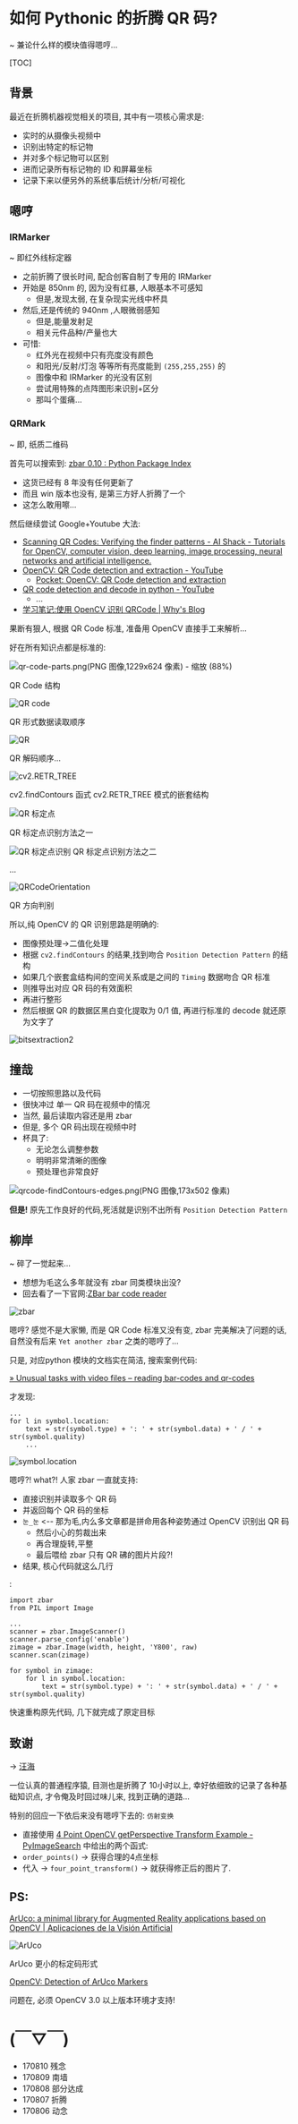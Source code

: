 # 如何 Pythonic 的折腾 QR 码?
~ 兼论什么样的模块值得嗯哼...

[TOC]

## 背景
最近在折腾机器视觉相关的项目, 其中有一项核心需求是:

- 实时的从摄像头视频中
- 识别出特定的标记物
- 并对多个标记物可以区别
- 进而记录所有标记物的 ID 和屏幕坐标
- 记录下来以便另外的系统事后统计/分析/可视化

## 嗯哼

### IRMarker
~ 即红外线标定器

- 之前折腾了很长时间, 配合创客自制了专用的 IRMarker
- 开始是 850nm 的, 因为没有红暴, 人眼基本不可感知
    + 但是,发现太弱, 在复杂现实光线中杯具
- 然后,还是传统的 940nm ,人眼微弱感知
    + 但是,能量发射足
    + 相关元件品种/产量也大
- 可惜:
    + 红外光在视频中只有亮度没有颜色
    + 和阳光/反射/灯泡 等等所有亮度能到 `(255,255,255)` 的
    + 图像中和 IRMarker 的光没有区别
    + 尝试用特殊的点阵图形来识别+区分
    + 那叫个蛋痛...

### QRMark
~ 即, 纸质二维码

首先可以搜索到: [zbar 0.10 : Python Package Index](https://pypi.python.org/pypi/zbar/)

- 这货已经有 8 年没有任何更新了
- 而且 win 版本也没有, 是第三方好人折腾了一个
- 这怎么敢用嚓...

然后继续尝试 Google+Youtube 大法:

- [Scanning QR Codes: Verifying the finder patterns - AI Shack - Tutorials for OpenCV, computer vision, deep learning, image processing, neural networks and artificial intelligence.](http://zqdevres.qiniucdn.com/data/20170808172611/index.html)
- [OpenCV: QR Code detection and extraction \- YouTube](https://www.youtube.com/watch?v=NxHdIdNXIO4)
    + [Pocket: OpenCV: QR Code detection and extraction](http://zqdevres.qiniucdn.com/data/20170807165718/index.html)
- [QR code detection and decode in python \- YouTube](https://www.youtube.com/watch?v=c8EhR8AYsoM)
    + ...
- [学习笔记:使用 OpenCV 识别 QRCode \| Why's Blog](https://blog.callmewhy.com/2016/04/23/opencv-find-qrcode-position/)

果断有狠人, 根据 QR Code 标准, 准备用 OpenCV 直接手工来解析...

好在所有知识点都是标准的:


![qr-code-parts.png(PNG 图像,1229x624 像素) - 缩放 (88%)](http://openmindclub.qiniucdn.com/res/usee/snap/qr-code-parts.png?imageView2/2/w/420)

QR Code 结构

![QR code](http://zqdevres.qiniucdn.com/data/20170807161848/8fe49b7a7cfcbe20f134a592dcc5ca20_b.png)

QR 形式数据读取顺序

![QR](http://zqdevres.qiniucdn.com/data/20170807161848/aae80a14bb8286db81fbb87f921da65a_b.png)

QR 解码顺序...


![cv2.RETR_TREE](http://zqdevres.qiniucdn.com/data/20170807165536/61d238c7jw1f35n5f1l1qj218g0xcaei.jpg?imageView2/2/w/360)

cv2.findContours 函式 cv2.RETR_TREE 模式的嵌套结构


![QR 标定点](http://zqdevres.qiniucdn.com/data/20170807165536/61d238c7gw1f36lht551bj214l0l3jto.jpg?imageView2/2/w/360)

QR 标定点识别方法之一



![QR 标定点识别](http://zqdevres.qiniucdn.com/data/20170808172634/qr-finder-pattern.jpg)
QR 标定点识别方法之二

...

![QRCodeOrientation](http://paginas.fe.up.pt/~ee09082/images/QRCodeOrientation.png)

QR 方向判别



所以,纯 OpenCV 的 QR 识别思路是明确的:

- 图像预处理->二值化处理
- 根据 `cv2.findContours` 的结果,找到吻合 `Position Detection Pattern` 的结构
- 如果几个嵌套盒结构间的空间关系或是之间的 `Timing` 数据吻合 QR 标准
- 则推导出对应 QR 码的有效面积
- 再进行整形
- 然后根据 QR 的数据区黑白变化提取为 0/1 值, 再进行标准的 decode 就还原为文字了

![bitsextraction2](http://zqdevres.qiniucdn.com/data/20170809232225/bitsextraction2.png)


## 撞哉

- 一切按照思路以及代码
- 很快冲过 单一 QR 码在视频中的情况
- 当然, 最后读取内容还是用 zbar
- 但是, 多个 QR 码出现在视频中时
- 杯具了:
    + 无论怎么调整参数
    + 明明非常清晰的图像
    + 预处理也非常良好

![qrcode-findContours-edges.png(PNG 图像,173x502 像素)](http://openmindclub.qiniucdn.com/res/usee/snap/qrcode-findContours-edges.png?imageView2/2/w/360)

**但是!** 原先工作良好的代码,死活就是识别不出所有 `Position Detection Pattern` 

## 柳岸
~ 碎了一觉起来...

- 想想为毛这么多年就没有 zbar 同类模块出没?
- 回去看了一下官网:[ZBar bar code reader](http://zbar.sourceforge.net/)

![zbar](http://zbar.sourceforge.net/img/zbar.200.png)

嗯哼? 感觉不是大家懒, 而是 QR Code 标准又没有变, zbar 完美解决了问题的话, 
自然没有后来 `Yet another zbar` 之类的嗯哼了...

只是, 对应python 模块的文档实在简洁, 搜索案例代码:

[» Unusual tasks with video files – reading bar\-codes and qr\-codes](http://kurokesu.com/main/2016/08/22/unusual-tasks-with-video-files-reading-bar-codes-and-qr-codes/)

才发现:

    ...
    for l in symbol.location:
        text = str(symbol.type) + ': ' + str(symbol.data) + ' / ' + str(symbol.quality)
        ...

![symbol.location](http://kurokesu.com/main/wp-content/uploads/2016/08/out-1.gif)

嗯哼?! what?! 人家 zbar 一直就支持:

- 直接识别并读取多个 QR 码
- 并返回每个 QR 码的坐标
- `눈_눈` <-- 那为毛,内么多文章都是拼命用各种姿势通过 OpenCV 识别出 QR 码
    + 然后小心的剪裁出来
    + 再合理旋转,平整
    + 最后喂给 zbar 只有 QR 砩的图片片段?!
- 结果, 核心代码就这么几行

:

    import zbar
    from PIL import Image

    ...
    scanner = zbar.ImageScanner()
    scanner.parse_config('enable')
    zimage = zbar.Image(width, height, 'Y800', raw)
    scanner.scan(zimage)

    for symbol in zimage:
        for l in symbol.location:
            text = str(symbol.type) + ': ' + str(symbol.data) + ' / ' + str(symbol.quality)


快速重构原先代码, 几下就完成了原定目标


## 致谢
-> [汪海](https://blog.callmewhy.com/about/)

一位认真的普通程序猿, 目测也是折腾了 10小时以上, 幸好依细致的记录了各种基础知识点,
才令俺及时回过味儿来, 找到正确的道路...

特别的回应一下依后来没有嗯哼下去的: `仿射变换`

- 直接使用 [4 Point OpenCV getPerspective Transform Example \- PyImageSearch](http://www.pyimagesearch.com/2014/08/25/4-point-opencv-getperspective-transform-example/) 中给出的两个函式:
- `order_points()` -> 获得合理的4点坐标
- 代入 -> `four_point_transform()` -> 就获得修正后的图片了.

## PS:

[ArUco: a minimal library for Augmented Reality applications based on OpenCV | Aplicaciones de la Visión Artificial](http://www.uco.es/investiga/grupos/ava/node/26)

![ArUco](http://zqdevres.qiniucdn.com/data/20170809231640/board.png)

ArUco 更小的标定码形式

[OpenCV: Detection of ArUco Markers](http://docs.opencv.org/master/d5/dae/tutorial_aruco_detection.html)

问题在, 必须 OpenCV 3.0 以上版本环境才支持!

# (￣▽￣)

- 170810 残念
- 170809 南墙
- 170808 部分达成
- 170807 折腾
- 170806 动念


